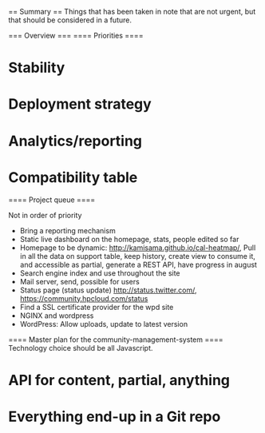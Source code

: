 == Summary ==
Things that has been taken in note that are not urgent, but that should be considered in a future.

=== Overview ===
==== Priorities ====
# Stability
# Deployment strategy
# Analytics/reporting
# Compatibility table

==== Project queue ====

Not in order of priority

*  Bring a reporting mechanism
*  Static live dashboard on the homepage, stats, people edited so far
*  Homepage to be dynamic: http://kamisama.github.io/cal-heatmap/,  Pull in all the data on support table, keep history, create view to consume it, and accessible as partial, generate a REST API, have progress in august
*  Search engine index and use throughout the site
*  Mail server, send, possible for users
* Status page (status update) http://status.twitter.com/, https://community.hpcloud.com/status  
* Find a SSL certificate provider for the wpd site
* NGINX and wordpress
* WordPress: Allow uploads, update to latest version

==== Master plan for the community-management-system ====
Technology choice should be all Javascript.

# API for content, partial, anything
# Everything end-up in a Git repo